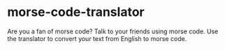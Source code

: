# morse-code-translator

Are you a fan of morse code? Talk to your friends using morse code. Use the translator to convert your text from English to morse code.
